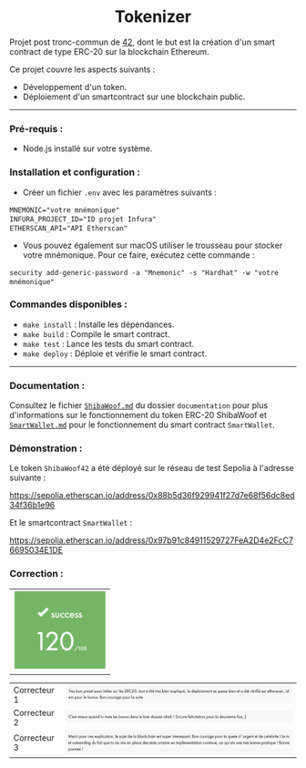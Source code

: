 <h1 align="center">Tokenizer</h1>

Projet post tronc-commun de [42](https://42.fr/), dont le but est la création d'un smart contract de type ERC-20 sur la blockchain Ethereum.

Ce projet couvre les aspects suivants :

- Développement d'un token.
- Déploiement d'un smartcontract sur une blockchain public.

---

### Pré-requis :

- Node.js installé sur votre système.

### Installation et configuration :

- Créer un fichier `.env` avec les paramètres suivants :

```
MNEMONIC="votre mnémonique"
INFURA_PROJECT_ID="ID projet Infura"
ETHERSCAN_API="API Etherscan"
```

- Vous pouvez également sur macOS utiliser le trousseau pour stocker votre mnémonique. Pour ce faire, exécutez cette commande :

```
security add-generic-password -a "Mnemonic" -s "Hardhat" -w "votre mnémonique"
```

### Commandes disponibles :

- `make install` : Installe les dépendances.
- `make build` : Compile le smart contract.
- `make test` : Lance les tests du smart contract.
- `make deploy` : Déploie et vérifie le smart contract.

---

### Documentation :

Consultez le fichier [`ShibaWoof.md`](./documentation/ShibaWoof.md) du dossier `documentation` pour plus d'informations sur le fonctionnement du token ERC-20 ShibaWoof et [`SmartWallet.md`](./documentation/SmartWallet.md) pour le fonctionnement du smart contract `SmartWallet`.

### Démonstration :

Le token `ShibaWoof42` a été déployé sur le réseau de test Sepolia à l'adresse suivante :

https://sepolia.etherscan.io/address/0x88b5d36f929941f27d7e68f56dc8ed34f36b1e96

Et le smartcontract `SmartWallet` :

https://sepolia.etherscan.io/address/0x97b91c84911529727FeA2D4e2FcC76695034E1DE

### Correction :

| |
| --- |
| <img src="./img/note.png" style="zoom: 40%;" /> |

| | |
| --- | --- |
| Correcteur 1 | <img src="./img/correction1.png" style="zoom: 120%;" /> |
| Correcteur 2 | <img src="./img/correction2.png" style="zoom: 120%;" /> |
| Correcteur 3 | <img src="./img/correction3.png" style="zoom: 120%;" /> |
